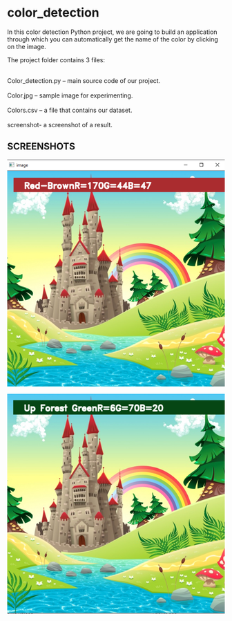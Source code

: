 # color_detection

In this color detection Python project, we are going to build an application through which you can automatically get the name of the color by clicking on the image.


The project folder contains 3 files:

<br>Color_detection.py – main source code of our project.</br>
<br>Color.jpg – sample image for experimenting.</br>
<br>Colors.csv – a file that contains our dataset.</br>
<br>screenshot- a screenshot of a result.</br>

## SCREENSHOTS

![](images/c1.png)

![](images/c2.png)
